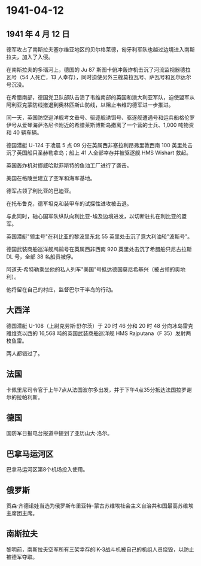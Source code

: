 # 1941-04-12

## 1941 年 4 月 12 日

德军攻占了南斯拉夫塞尔维亚地区的贝尔格莱德，匈牙利军队也越过边境进入南斯拉夫，加入了入侵。

在南斯拉夫的多瑙河上，德国的 Ju 87
斯图卡俯冲轰炸机击沉了河流监视器德拉瓦号（54 人死亡，13
人幸存），同时迫使另外三艘莫拉瓦号、萨瓦号和瓦尔达尔号沉没。

在希腊南部，德国党卫队部队击溃了韦维南部的英国和澳大利亚军队，迫使盟军从阿利亚克蒙防线撤退到奥林匹斯山防线，以阻止韦维的德军进一步推进。

同一天，英国防空巡洋舰考文垂号、驱逐舰诱饵号、驱逐舰遭遇号和运兵船格伦罗伊号从爱琴海萨洛尼卡附近的希腊莱斯博斯岛撤离了一个营的士兵、1,000
吨物资和 40 辆车辆。

德国潜艇 U-124 于凌晨 5 点 09 分在英属西非塞拉利昂弗里敦西南 100
英里处击沉了英国船只圣赫勒拿岛；船上 41 人全部幸存并被驱逐舰 HMS Wishart
救起。

英国轰炸机对挪威哈默菲斯特的鱼油工厂进行了袭击。

美国在格陵兰建立了空军和海军基地。

德军占领了利比亚的巴迪亚。

在托布鲁克，德军坦克和装甲车的试探性进攻被击退。

与此同时，轴心国军队纵队向利比亚-埃及边境进发，以切断驻扎在利比亚的盟军。

英国潜艇"领主号"在利比亚的黎波里东北 55 英里处击沉了意大利油轮"波斯号"。

德国武装商船巡洋舰鸬鹚号在英属西非西南 920 英里处击沉了希腊船只尼古拉斯
DL 号，全部 38 名船员被俘。

阿道夫·希特勒乘坐他的私人列车"美国"号抵达德国莫尼希基兴（被占领的奥地利）。

他将留在自己的村庄，监督巴尔干半岛的行动。

## 大西洋

德国潜艇 U-108（上尉克劳斯·舒尔茨）于 20 时 46 分和 20 时 48
分向冰岛雷克雅维克以西的 16,568 吨的英国武装商船巡洋舰 HMS Rajputana（F
35）发射两枚鱼雷。

两人都错过了。

## 法国

卡佩里尼司令官于上午7点从法国波尔多出发，并于下午4点35分抵达法国拉罗谢尔的拉帕利斯。

## 德国

国防军日报电台报道中提到了亚历山大·洛尔。

## 巴拿马运河区

巴拿马运河区第8个机场投入使用。

## 俄罗斯

贡森·齐德诺娃当选为俄罗斯布里亚特-蒙古苏维埃社会主义自治共和国最高苏维埃主席团主席。

## 南斯拉夫

黎明前，南斯拉夫空军所有三架幸存的IK-3战斗机被自己的机组人员烧毁，以防止被德军夺取。

